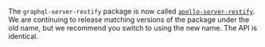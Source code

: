 The `graphql-server-restify` package is now called [`apollo-server-restify`](https://www.npmjs.com/package/apollo-server-restify). We are continuing to release matching versions of the package under the old name, but we recommend you switch to using the new name. The API is identical.

